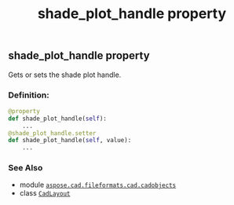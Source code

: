 ﻿---
title: shade_plot_handle property
second_title: Aspose.CAD for Python via .NET API References
description: 
type: docs
weight: 470
url: /python-net/aspose.cad.fileformats.cad.cadobjects/cadlayout/shade_plot_handle/
is_root: false
---

## shade_plot_handle property


Gets or sets the shade plot handle.
### Definition:
```python
@property
def shade_plot_handle(self):
    ...
@shade_plot_handle.setter
def shade_plot_handle(self, value):
    ...
```

### See Also
* module [`aspose.cad.fileformats.cad.cadobjects`](../../)
* class [`CadLayout`](/cad/python-net/aspose.cad.fileformats.cad.cadobjects/cadlayout)

